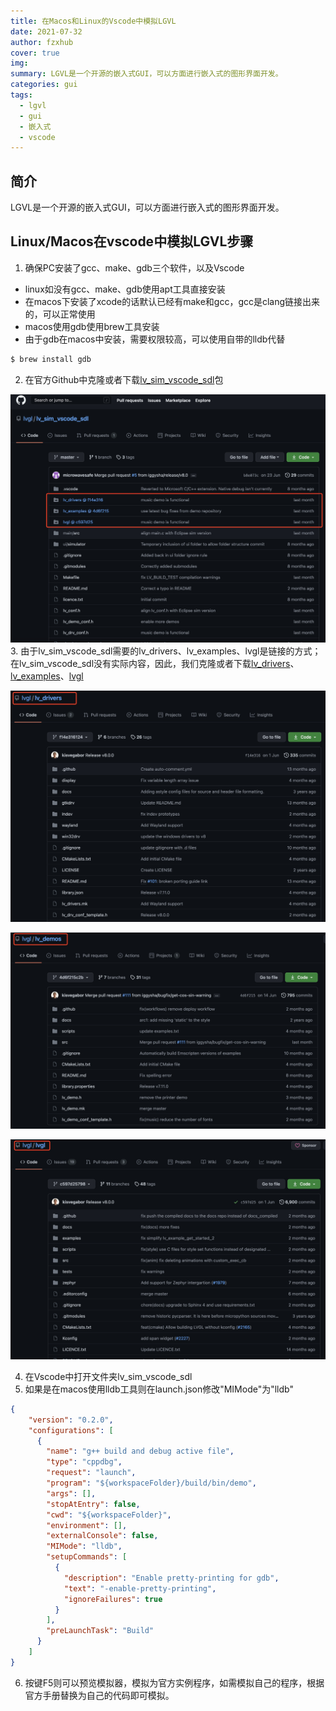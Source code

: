 ```yaml
---
title: 在Macos和Linux的Vscode中模拟LGVL
date: 2021-07-32
author: fzxhub
cover: true
img: 
summary: LGVL是一个开源的嵌入式GUI，可以方面进行嵌入式的图形界面开发。
categories: gui
tags:
  - lgvl
  - gui
  - 嵌入式
  - vscode
---
```



## 简介
LGVL是一个开源的嵌入式GUI，可以方面进行嵌入式的图形界面开发。

## Linux/Macos在vscode中模拟LGVL步骤

1. 确保PC安装了gcc、make、gdb三个软件，以及Vscode
- linux如没有gcc、make、gdb使用apt工具直接安装
- 在macos下安装了xcode的话默认已经有make和gcc，gcc是clang链接出来的，可以正常使用
- macos使用gdb使用brew工具安装
- 由于gdb在macos中安装，需要权限较高，可以使用自带的lldb代替

``` bash
$ brew install gdb
```

2. 在官方Github中克隆或者下载[lv_sim_vscode_sdl](https://github.com/lvgl/lv_sim_vscode_sdl)包

![lv_sim_vscode_sdl](/image/lvgl/lvgl77.jpeg)
3. 由于lv_sim_vscode_sdl需要的lv_drivers、lv_examples、lvgl是链接的方式；在lv_sim_vscode_sdl没有实际内容，因此，我们克隆或者下载[lv_drivers](https://github.com/lvgl/lv_drivers/tree/f14e31612409fc9216892cb58eb9d851667f8a11)、[lv_examples](https://github.com/lvgl/lv_demos/tree/4d6f215c2bfd534eda744db512ea30685e5faf75)、[lvgl](https://github.com/lvgl/lvgl/tree/c597d257984e2cd3a1c883dc97a26d4512b5e60a)

![lv_drivers](/image/lvgl/lvgl78.jpeg)

![lv_examples](/image/lvgl/lvgl79.jpeg)

![lvgl](/image/lvgl/lvgl80.jpeg)

4. 在Vscode中打开文件夹lv_sim_vscode_sdl
5. 如果是在macos使用lldb工具则在launch.json修改"MIMode"为"lldb"

``` json
{
    "version": "0.2.0",
    "configurations": [
      {
        "name": "g++ build and debug active file",
        "type": "cppdbg",
        "request": "launch",
        "program": "${workspaceFolder}/build/bin/demo",
        "args": [],
        "stopAtEntry": false,
        "cwd": "${workspaceFolder}",
        "environment": [],
        "externalConsole": false,
        "MIMode": "lldb",
        "setupCommands": [
          {
            "description": "Enable pretty-printing for gdb",
            "text": "-enable-pretty-printing",
            "ignoreFailures": true
          }
        ],
        "preLaunchTask": "Build"
      }
    ]
}
```

6. 按键F5则可以预览模拟器，模拟为官方实例程序，如需模拟自己的程序，根据官方手册替换为自己的代码即可模拟。
